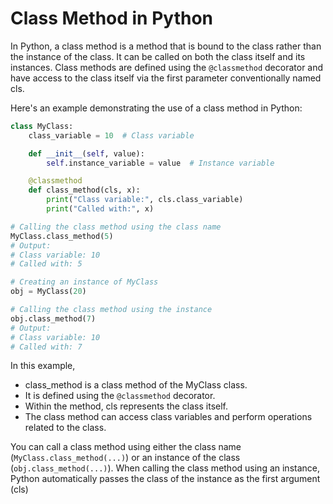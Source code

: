 # Class Method in Python


In Python, a class method is a method that is bound to the class rather than the instance of the class. It can be called on both the class itself and its instances. Class methods are defined using the `@classmethod` decorator and have access to the class itself via the first parameter conventionally named cls.

Here's an example demonstrating the use of a class method in Python:

```python
class MyClass:
    class_variable = 10  # Class variable

    def __init__(self, value):
        self.instance_variable = value  # Instance variable

    @classmethod
    def class_method(cls, x):
        print("Class variable:", cls.class_variable)
        print("Called with:", x)

# Calling the class method using the class name
MyClass.class_method(5)
# Output:
# Class variable: 10
# Called with: 5

# Creating an instance of MyClass
obj = MyClass(20)

# Calling the class method using the instance
obj.class_method(7)
# Output:
# Class variable: 10
# Called with: 7
```


In this example, 
- class_method is a class method of the MyClass class. 
- It is defined using the `@classmethod` decorator. 
- Within the method, cls represents the class itself. 
- The class method can access class variables and perform operations related to the class.

You can call a class method using either the class name (`MyClass.class_method(...)`) or an instance of the class (`obj.class_method(...)`). When calling the class method using an instance, Python automatically passes the class of the instance as the first argument (cls)
